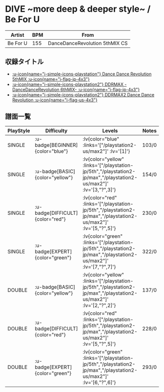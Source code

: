 # DIVE \~more deep & deeper style\~ / Be For U

|Artist|BPM|From|
|------|---|----|
|Be For U|155|DanceDanceRevolution 5thMIX CS|

## 収録タイトル

- [ :u-icon{name="i-simple-icons-playstation"} Dance Dance Revolution 5thMIX :u-icon{name="i-flag-jp-4x3"} ](/playstation-jp/5th)
- [ :u-icon{name="i-simple-icons-playstation2"} DDRMAX -DanceDanceRevolution 6thMIX- :u-icon{name="i-flag-jp-4x3"} ](/playstation2-jp/max)
- [ :u-icon{name="i-simple-icons-playstation2"} DDRMAX2 Dance Dance Revolution :u-icon{name="i-flag-us-4x3"} ](/playstation2-us/max2)

## 譜面一覧

|PlayStyle|Difficulty|Levels|Notes|Movie|
|---------|----------|------|-----|-----|
|SINGLE| :u-badge[BEGINNER]{color="blue"} | :lv{color="blue" :links='["/playstation2-us/max2"]' :lv='[1]'} |103/0||
|SINGLE| :u-badge[BASIC]{color="yellow"} | :lv{color="yellow" :links='["/playstation-jp/5th","/playstation2-jp/max","/playstation2-us/max2"]' :lv='[3,"?",3]'} |154/0||
|SINGLE| :u-badge[DIFFICULT]{color="red"} | :lv{color="red" :links='["/playstation-jp/5th","/playstation2-jp/max","/playstation2-us/max2"]' :lv='[5,"?",5]'} |230/0||
|SINGLE| :u-badge[EXPERT]{color="green"} | :lv{color="green" :links='["/playstation-jp/5th","/playstation2-jp/max","/playstation2-us/max2"]' :lv='[7,"?",7]'} |322/0||
|DOUBLE| :u-badge[BASIC]{color="yellow"} | :lv{color="yellow" :links='["/playstation-jp/5th","/playstation2-jp/max","/playstation2-us/max2"]' :lv='[2,"?",2]'} |137/0||
|DOUBLE| :u-badge[DIFFICULT]{color="red"} | :lv{color="red" :links='["/playstation-jp/5th","/playstation2-jp/max","/playstation2-us/max2"]' :lv='[5,"?",5]'} |228/0||
|DOUBLE| :u-badge[EXPERT]{color="green"} | :lv{color="green" :links='["/playstation-jp/5th","/playstation2-jp/max","/playstation2-us/max2"]' :lv='[6,"?",6]'} |293/0||
